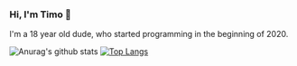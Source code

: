 ### Hi, I'm Timo 🤙

I'm a 18 year old dude, who started programming in the beginning of 2020.

![Anurag's github stats](https://github-readme-stats.vercel.app/api?username=codingbytimo&show_icons=true&theme=synthwave&title_color=037bfc&text_color=ffffff&icon_color=037bfc&line_height=33px&bg_color=363636) [![Top Langs](https://github-readme-stats.vercel.app/api/top-langs/?username=codingbytimo&title_color=037bfc&bg_color=363636&text_color=ffffff)](https://github.com/anuraghazra/github-readme-stats)
